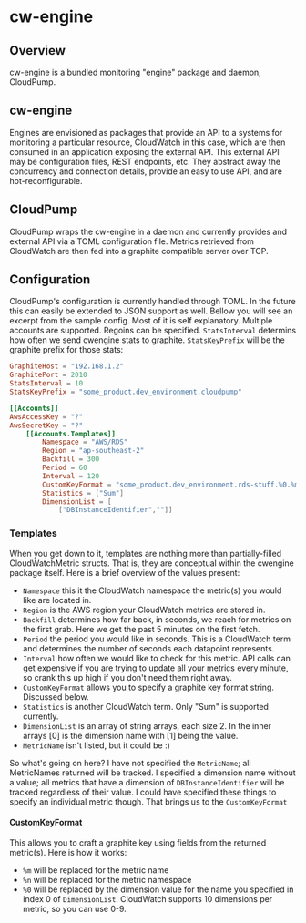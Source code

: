 # cw-engine


## Overview
cw-engine is a bundled monitoring "engine" package and daemon, CloudPump.  

## cw-engine
Engines are envisioned as packages that provide an API to a systems for monitoring a particular resource, CloudWatch in this case, which are then consumed in an application exposing the external API.  This external API may be configuration files, REST endpoints, etc.  They abstract away the concurrency and connection details, provide an easy to use API, and are hot-reconfigurable.

## CloudPump
CloudPump wraps the cw-engine in a daemon and currently provides and external API via a TOML configuration file.  Metrics retrieved from CloudWatch are then fed into a graphite compatible server over TCP.

## Configuration
CloudPump's configuration is currently handled through TOML.  In the future this can easily be extended to JSON support as well.  Bellow you will see an excerpt from the sample config.  Most of it is self explanatory.  Multiple accounts are supported.  Regoins can be specified.  `StatsInterval` determins how often we send cwengine stats to graphite.  `StatsKeyPrefix` will be the graphite prefix for those stats:
``` toml
GraphiteHost = "192.168.1.2"
GraphitePort = 2010
StatsInterval = 10
StatsKeyPrefix = "some_product.dev_environment.cloudpump"

[[Accounts]]
AwsAccessKey = "?"
AwsSecretKey = "?"
	[[Accounts.Templates]]
		Namespace = "AWS/RDS"
		Region = "ap-southeast-2"
		Backfill = 300
		Period = 60
		Interval = 120
		CustomKeyFormat = "some_product.dev_environment.rds-stuff.%0.%m"
		Statistics = ["Sum"]
		DimensionList = [
			["DBInstanceIdentifier",""]]
```

### Templates
When you get down to it, templates are nothing more than partially-filled CloudWatchMetric structs.  That is, they are conceptual within the cwengine package itself.  Here is a brief overview of the values present:
* `Namespace` this it the CloudWatch namespace the metric(s) you would like are located in.
* `Region` is the AWS region your CloudWatch metrics are stored in.
* `Backfill` determines how far back, in seconds, we reach for metrics on the first grab.  Here we get the past 5 minutes on the first fetch.
* `Period` the period you would like in seconds.  This is a CloudWatch term and determines the number of seconds each datapoint represents.
* `Interval` how often we would like to check for this metric.  API calls can get expensive if you are trying to update all your metrics every minute, so crank this up high if you don't need them right away.
* `CustomKeyFormat` allows you to specify a graphite key format string.  Discussed below.
* `Statistics` is another CloudWatch term.  Only "Sum" is supported currently.
* `DimensionList` is an array of string arrays, each size 2.  In the inner arrays [0] is the dimension name with [1] being the value.
* `MetricName` isn't listed, but it could be :)

So what's going on here?  I have not specified the `MetricName`; all MetricNames returned will be tracked.  I specified a dimension name without a value; all metrics that have a dimension of `DBInstanceIdentifier` will be tracked regardless of their value.  I could have specified these things to specify an individual metric though.  That brings us to the `CustomKeyFormat`

#### CustomKeyFormat
This allows you to craft a graphite key using fields from the returned metric(s).  Here is how it works:
* `%m` will be replaced for the metric name
* `%n` will be replaced for the metric namespace
* `%0` will be replaced by the dimension value for the name you specified in index 0 of `DimensionList`.  CloudWatch supports 10 dimensions per metric, so you can use 0-9.
